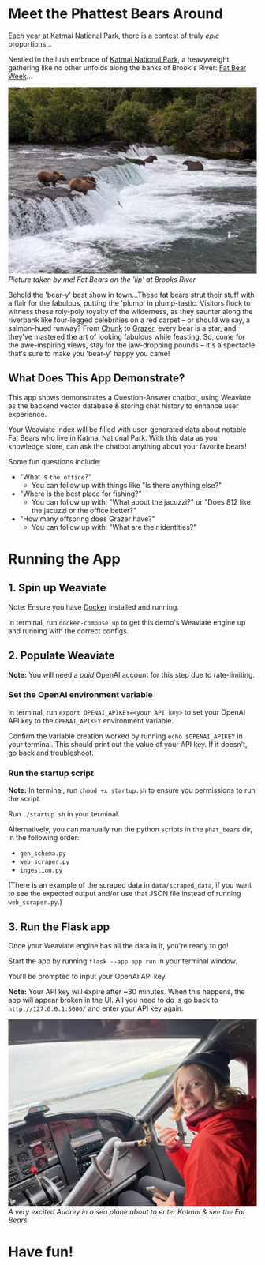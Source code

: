 # Meet the Phattest Bears Around
Each year at Katmai National Park, there is a contest of truly _epic_ proportions...


Nestled in the lush embrace of [Katmai National Park](https://www.nps.gov/katm/index.htm), a heavyweight gathering 
like no other unfolds along the banks 
of Brook's River: [Fat Bear Week](https://explore.org/fat-bear-week)...

![Bears on the lip of Brooks River](static/images/lip.jpeg)
*Picture taken by me! Fat Bears on the 'lip' at Brooks River*


Behold the 'bear-y' best show in town...These fat bears strut their stuff with a flair for the fabulous, putting the 
'plump' in 
plump-tastic. Visitors flock to witness these roly-poly royalty of the wilderness, as they saunter along the 
riverbank like four-legged celebrities on a red carpet – or should we say, a salmon-hued runway? From [Chunk](https://explore.org/meet-the-bears#chunk) to 
[Grazer](https://explore.org/meet-the-bears#grazer), every bear is a star, and they've mastered the art of looking 
fabulous while feasting. So, come for the 
awe-inspiring views, stay for the jaw-dropping pounds – it's a spectacle that's sure to make you 'bear-y' happy you 
came!

## What Does This App Demonstrate?

This app shows demonstrates a Question-Answer chatbot, using Weaviate as the backend vector database & storing chat 
history to enhance user experience.

Your Weaviate index will be filled with user-generated data about notable Fat Bears who live in Katmai National Park. 
With this data as your knowledge store, can ask the chatbot anything about your favorite bears!

Some fun questions include: 
- "What is `the office`?"
  - You can follow up with things like "Is there anything else?"
- "Where is the best place for fishing?"
  - You can follow up with: "What about the jacuzzi?" or "Does 812 like the jacuzzi or the office better?"
- "How many offspring does Grazer have?"
  - You can follow up with: "What are their identities?"

  

# Running the App

## 1. Spin up Weaviate
Note: Ensure you have [Docker](https://docs.docker.com/engine/install/) installed and running. 

In terminal, run `docker-compose up` to get this demo's Weaviate engine up and running with the correct configs.

## 2. Populate Weaviate
**Note:** You will need a _paid_ OpenAI account for this step due to rate-limiting.

### Set the OpenAI environment variable

In terminal, run `export OPENAI_APIKEY=<your API key>` to set your OpenAI API key to the `OPENAI_APIKEY` environment 
variable.

Confirm the variable creation worked by running `echo $OPENAI_APIKEY` in your terminal. This should print out the 
value of your API key. If it doesn't, go back and troubleshoot. 

### Run the startup script
**Note:**  In terminal, run `chmod +x startup.sh` to ensure you permissions to run the script.

Run `./startup.sh` in your terminal. 

Alternatively, you can manually run the python scripts in the `phat_bears` dir,
in the 
following order:
- `gen_schema.py`
- `web_scraper.py`
- `ingestion.py`
  
(There is an example of the scraped data in `data/scraped_data`, if you want to see the expected output and/or use 
  that JSON file instead of running `web_scraper.py`.)


## 3. Run the Flask app
Once your Weaviate engine has all the data in it, you're ready to go! 

Start the app by running `flask --app app run` in your terminal window.

You'll be prompted to input your OpenAI API key. 

**Note:** Your API key will expire after ~30 minutes. When this happens, the app will 
appear broken in the UI. All you need to do is go back to `http://127.0.0.1:5000/` and enter your API key again. 


![Audrey in a sea plane about to enter Katmai](static/images/audrey.jpeg)
*A very excited Audrey in a sea plane about to enter Katmai & see the Fat Bears*

# Have fun!
